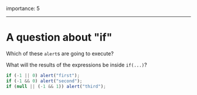 importance: 5

---

# A question about "if"

Which of these `alert`s are going to execute?

What will the results of the expressions be inside `if(...)`?

```js
if (-1 || 0) alert("first");
if (-1 && 0) alert("second");
if (null || (-1 && 1)) alert("third");
```
